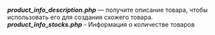 ***product_info_description.php*** — получите описание товара, чтобы использовать его для создания схожего товара.
***product_info_stocks.php*** - Информация о количестве товаров
